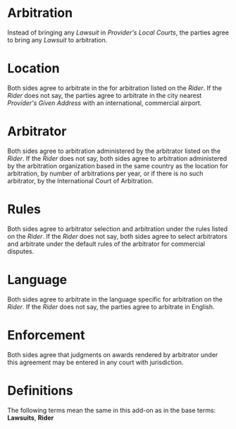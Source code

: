 # Arbitration

Instead of bringing any _Lawsuit_ in _Provider's Local Courts_, the parties agree to bring any _Lawsuit_ to arbitration.

# Location

Both sides agree to arbitrate in the for arbitration listed on the _Rider_. If the _Rider_ does not say, the parties agree to arbitrate in the city nearest _Provider's Given Address_ with an international, commercial airport.

# Arbitrator

Both sides agree to arbitration administered by the arbitrator listed on the _Rider_. If the _Rider_ does not say, both sides agree to arbitration administered by the arbitration organization based in the same country as the location for arbitration, by number of arbitrations per year, or if there is no such arbitrator, by the International Court of Arbitration.

# Rules

Both sides agree to arbitrator selection and arbitration under the rules listed on the _Rider_. If the _Rider_ does not say, both sides agree to select arbitrators and arbitrate under the default rules of the arbitrator for commercial disputes.

# Language

Both sides agree to arbitrate in the language specific for arbitration on the _Rider_. If the _Rider_ does not say, the parties agree to arbitrate in English.

# Enforcement

Both sides agree that judgments on awards rendered by arbitrator under this agreement may be entered in any court with jurisdiction.

# Definitions

The following terms mean the same in this add-on as in the base terms: **Lawsuits**, **Rider**
